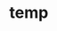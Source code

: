 # temp

























































































































































































































































































































